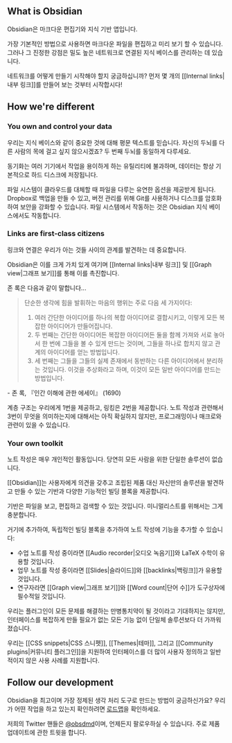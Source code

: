 ## What is Obsidian

Obsidian은 마크다운 편집기와 지식 기반 앱입니다.

가장 기본적인 방법으로 사용하면 마크다운 파일을 편집하고 미리 보기 할 수 있습니다. 그러나 그 진정한 강점은 밀도 높은 네트워크로 연결된 지식 베이스를 관리하는 데 있습니다.

네트워크를 어떻게 만들기 시작해야 할지 궁금하십니까? 먼저 몇 개의 [[Internal links|내부 링크]]를 만들어 보는 것부터 시작합시다!

## How we're different

### You own and control your data

우리는 지식 베이스와 같이 중요한 것에 대해 평문 텍스트를 믿습니다. 자신의 두뇌를 다른 사람의 목에 걸고 싶지 않으시겠죠? 두 번째 두뇌를 동일하게 다루세요.

동기화는 여러 기기에서 작업을 용이하게 하는 유틸리티에 불과하며, 데이터는 항상 기본적으로 하드 디스크에 저장됩니다.

파일 시스템이 클라우드를 대체할 때 파일을 다루는 유연한 옵션을 제공받게 됩니다. Dropbox로 백업을 만들 수 있고, 버전 관리를 위해 Git를 사용하거나 디스크를 암호화하여 보안을 강화할 수 있습니다. 파일 시스템에서 작동하는 것은 Obsidian 지식 베이스에서도 작동합니다.

### Links are first-class citizens

링크와 연결은 우리가 아는 것들 사이의 관계를 발견하는 데 중요합니다.

Obsidian은 이를 크게 가치 있게 여기며 [[Internal links|내부 링크]] 및 [[Graph view|그래프 보기]]를 통해 이를 촉진합니다.

존 록은 다음과 같이 말합니다...

> 단순한 생각에 힘을 발휘하는 마음의 행위는 주로 다음 세 가지이다:
>
> 1. 여러 간단한 아이디어를 하나의 복합 아이디어로 결합시키고, 이렇게 모든 복잡한 아이디어가 만들어집니다.
> 2. 두 번째는 간단한 아이디어든 복잡한 아이디어든 둘을 함께 가져와 서로 놓아서 한 번에 그들을 볼 수 있게 만드는 것이며, 그들을 하나로 합치지 않고 관계의 아이디어를 얻는 방법입니다.
> 3. 세 번째는 그들을 그들의 실제 존재에서 동반하는 다른 아이디어에서 분리하는 것입니다. 이것을 추상화라고 하며, 이것이 모든 일반 아이디어를 만드는 방법입니다.

 \- 존 록, 『인간 이해에 관한 에세이』 (1690)

계층 구조는 우리에게 1번을 제공하고, 링킹은 2번을 제공합니다. 노트 작성과 관련해서 3번이 무엇을 의미하는지에 대해서는 아직 확실하지 않지만, 프로그래밍이나 매크로와 관련이 있을 수 있습니다.
### Your own toolkit

노트 작성은 매우 개인적인 활동입니다. 당연히 모든 사람을 위한 단일한 솔루션이 없습니다.

[[Obsidian]]는 사용자에게 의견을 갖추고 조립된 제품 대신 자신만의 솔루션을 발견하고 만들 수 있는 기반과 다양한 기능적인 빌딩 블록을 제공합니다.

기반은 파일을 보고, 편집하고 검색할 수 있는 것입니다. 미니멀리스트를 위해서는 그게 충분합니다.

거기에 추가하여, 독립적인 빌딩 블록을 추가하여 노트 작성에 기능을 추가할 수 있습니다:

- 수업 노트를 작성 중이라면 [[Audio recorder|오디오 녹음기]]와 LaTeX 수학이 유용할 것입니다.
- 업무 노트를 작성 중이라면 [[Slides|슬라이드]]와 [[backlinks|백링크]]가 유용할 것입니다.
- 연구자라면 [[Graph view|그래프 보기]]와 [[Word count|단어 수]]가 도구상자에 필수적일 것입니다.

우리는 플러그인이 모든 문제를 해결하는 만병통치약이 될 것이라고 기대하지는 않지만, 인터페이스를 복잡하게 만들 필요가 없는 모든 기능 없이 단일체 솔루션보다 더 가까워졌습니다.

우리는 [[CSS snippets|CSS 스니펫]], [[Themes|테마]], 그리고 [[Community plugins|커뮤니티 플러그인]]을 지원하여 인터페이스를 더 많이 사용자 정의하고 일반적이지 않은 사용 사례를 지원합니다.

## Follow our development

Obsidian을 최고이며 가장 정제된 생각 처리 도구로 만드는 방법이 궁금하신가요? 우리가 어떤 작업을 하고 있는지 확인하려면 [로드맵](https://obsidian.md/roadmap/)을 확인하세요.

저희의 Twitter 핸들은 [@obsdmd](https://twitter.com/obsdmd)이며, 언제든지 팔로우하실 수 있습니다. 주로 제품 업데이트에 관한 트윗을 합니다.


